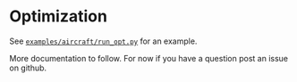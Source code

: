 # Optimization 

See [`examples/aircraft/run_opt.py`](https://github.com/joanibal/pyAVL/blob/master/examples/aircraft/run_opt.py) for an example. 

More documentation to follow. 
For now if you have a question post an issue on github.  
